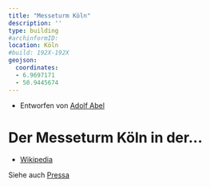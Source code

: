 ```yaml
---
title: "Messeturm Köln"
description: ''
type: building
#archinformID:
location: Köln
#build: 192X-192X
geojson:
  coordinates:
  - 6.9697171
  - 50.9445674
---
```


* Entworfen von [Adolf Abel](/tags/Adolf-Abel)

# Der Messeturm Köln in der...
* [Wikipedia](https://de.wikipedia.org/wiki/Messeturm_K%C3%B6ln)

Siehe auch [Pressa](/tags/Pressa)
